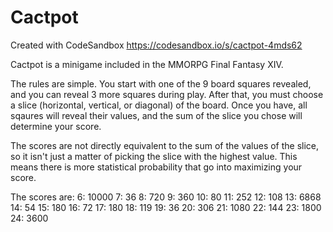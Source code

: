 # Cactpot

Created with CodeSandbox
https://codesandbox.io/s/cactpot-4mds62

Cactpot is a minigame included in the MMORPG Final Fantasy XIV.

The rules are simple. You start with one of the 9 board squares revealed, and you can reveal 3 more squares during play. After that, you must choose a slice (horizontal, vertical, or diagonal) of the board. Once you have, all sqaures will reveal their values, and the sum of the slice you chose will determine your score.

The scores are not directly equivalent to the sum of the values of the slice, so it isn't just a matter of picking the slice with the highest value. This means there is more statistical probability that go into maximizing your score.

The scores are:
6: 10000
7: 36
8: 720
9: 360
10: 80
11: 252
12: 108
13: 6868
14: 54
15: 180
16: 72
17: 180
18: 119
19: 36
20: 306
21: 1080
22: 144
23: 1800
24: 3600
